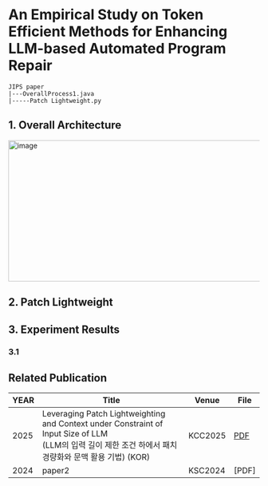 # An Empirical Study on Token Efficient Methods for Enhancing LLM-based Automated Program Repair

```
JIPS paper
|---OverallProcess1.java
|-----Patch Lightweight.py
```

## 1. Overall Architecture
<img width="812" height="283" alt="image" src="https://github.com/user-attachments/assets/6e8bd231-0b0e-4baf-bf74-ceef39dfdcae" />

## 2. Patch Lightweight

## 3. Experiment Results

### 3.1 

## Related Publication
|YEAR|Title|Venue|File|
|-----|--------------------------------------------------------------------------------|---------|----------------------|
|2025|Leveraging Patch Lightweighting and Context under Constraint of Input Size of LLM<br>(LLM의 입력 길이 제한 조건 하에서 패치 경량화와 문맥 활용 기법) (KOR)|KCC2025|[PDF](papers/APR1.pdf)|        
|2024|paper2|KSC2024|[PDF]|
